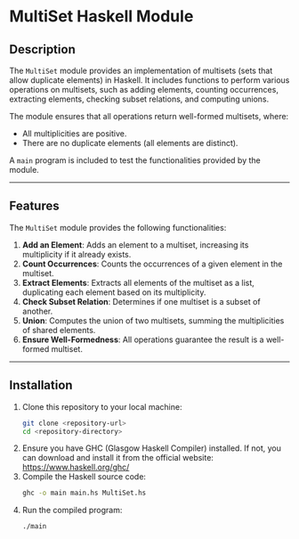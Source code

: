 # MultiSet Haskell Module

## Description

The `MultiSet` module provides an implementation of multisets (sets that allow duplicate elements) in Haskell. It includes functions to perform various operations on multisets, such as adding elements, counting occurrences, extracting elements, checking subset relations, and computing unions.

The module ensures that all operations return well-formed multisets, where:
- All multiplicities are positive.
- There are no duplicate elements (all elements are distinct).

A `main` program is included to test the functionalities provided by the module.

---

## Features

The `MultiSet` module provides the following functionalities:

1. **Add an Element**: Adds an element to a multiset, increasing its multiplicity if it already exists.
2. **Count Occurrences**: Counts the occurrences of a given element in the multiset.
3. **Extract Elements**: Extracts all elements of the multiset as a list, duplicating each element based on its multiplicity.
4. **Check Subset Relation**: Determines if one multiset is a subset of another.
5. **Union**: Computes the union of two multisets, summing the multiplicities of shared elements.
6. **Ensure Well-Formedness**: All operations guarantee the result is a well-formed multiset.

---

## Installation

1. Clone this repository to your local machine:
   ```bash
   git clone <repository-url>
   cd <repository-directory>
2. Ensure you have GHC (Glasgow Haskell Compiler) installed. If not, you can download and install it from the official website: https://www.haskell.org/ghc/
3. Compile the Haskell source code:
   ```bash
   ghc -o main main.hs MultiSet.hs
4. Run the compiled program:
   ```bash
   ./main